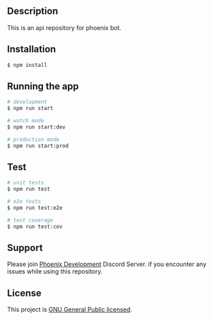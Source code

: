 ## Description

This is an api repository for phoenix bot.

## Installation

```bash
$ npm install
```

## Running the app

```bash
# development
$ npm run start

# watch mode
$ npm run start:dev

# production mode
$ npm run start:prod
```

## Test

```bash
# unit tests
$ npm run test

# e2e tests
$ npm run test:e2e

# test coverage
$ npm run test:cov
```

## Support

Please join [Phoenix Development](https://discord.gg/invites/A65YqRS) Discord Server. if you encounter any issues while using this repository.


## License

This project  is [GNU General Public licensed](LICENSE).
